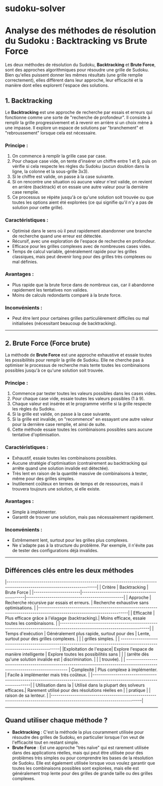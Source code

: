 # sudoku-solver
# Analyse des méthodes de résolution du Sudoku : Backtracking vs Brute Force

Les deux méthodes de résolution du Sudoku, **Backtracking** et **Brute Force**, sont des approches algorithmiques pour résoudre une grille de Sudoku. Bien qu'elles puissent donner les mêmes résultats (une grille remplie correctement), elles diffèrent dans leur approche, leur efficacité et la manière dont elles explorent l'espace des solutions.

## 1. Backtracking

Le **Backtracking** est une approche de recherche par essais et erreurs qui fonctionne comme une sorte de "recherche de profondeur". Il consiste à remplir la grille progressivement et à revenir en arrière si un choix mène à une impasse. Il explore un espace de solutions par "branchement" et "rebroussement" lorsque cela est nécessaire.

### Principe :

1. On commence à remplir la grille case par case.
2. Pour chaque case vide, on tente d'insérer un chiffre entre 1 et 9, puis on vérifie si cela respecte les règles du Sudoku (aucun doublon dans la ligne, la colonne et la sous-grille 3x3).
3. Si le chiffre est valide, on passe à la case suivante.
4. Si on rencontre une situation où aucune valeur n'est valide, on revient en arrière (backtrack) et on essaie une autre valeur pour la dernière case remplie.
5. Ce processus se répète jusqu'à ce qu'une solution soit trouvée ou que toutes les options aient été explorées (ce qui signifie qu'il n'y a pas de solution pour cette grille).

### Caractéristiques :

- Optimisé dans le sens où il peut rapidement abandonner une branche de recherche quand une erreur est détectée.
- Récursif, avec une exploration de l'espace de recherche en profondeur.
- Efficace pour les grilles complexes avec de nombreuses cases vides.
- Temps de calcul variable, généralement rapide pour les grilles classiques, mais peut devenir long pour des grilles très complexes ou mal définies.

### Avantages :

- Plus rapide que la brute force dans de nombreux cas, car il abandonne rapidement les tentatives non valides.
- Moins de calculs redondants comparé à la brute force.

### Inconvénients :

- Peut être lent pour certaines grilles particulièrement difficiles ou mal initialisées (nécessitant beaucoup de backtracking).

---

## 2. Brute Force (Force brute)

La méthode de **Brute Force** est une approche exhaustive et essaie toutes les possibilités pour remplir la grille de Sudoku. Elle ne cherche pas à optimiser le processus de recherche mais tente toutes les combinaisons possibles jusqu'à ce qu'une solution soit trouvée.

### Principe :

1. Commence par tester toutes les valeurs possibles dans les cases vides.
2. Pour chaque case vide, essaie toutes les valeurs possibles (1 à 9).
3. Chaque valeur est insérée et le programme vérifie si la grille respecte les règles du Sudoku.
4. Si la grille est valide, on passe à la case suivante.
5. Si la grille est invalide, on "recommence" en essayant une autre valeur pour la dernière case remplie, et ainsi de suite.
6. Cette méthode essaie toutes les combinaisons possibles sans aucune tentative d'optimisation.

### Caractéristiques :

- Exhaustif, essaie toutes les combinaisons possibles.
- Aucune stratégie d'optimisation (contrairement au backtracking qui arrête quand une solution invalide est détectée).
- Très lent en raison de la quantité massive de combinaisons à tester, même pour des grilles simples.
- Inutilement coûteux en termes de temps et de ressources, mais il trouvera toujours une solution, si elle existe.

### Avantages :

- Simple à implémenter.
- Garantit de trouver une solution, mais pas nécessairement rapidement.

### Inconvénients :

- Extrêmement lent, surtout pour les grilles plus complexes.
- Ne s'adapte pas à la structure du problème. Par exemple, il n'évite pas de tester des configurations déjà invalides.

---

## Différences clés entre les deux méthodes
|----------------------------------------------------------------------------------------------------------------------------|
| Critère                | Backtracking                                   | Brute Force                                      |
|------------------------|------------------------------------------------|--------------------------------------------------|
| Approche               | Recherche récursive par essais et erreurs.     | Recherche exhaustive sans optimisations.         |
|----------------------------------------------------------------------------------------------------------------------------|
| Efficacité             | Plus efficace grâce à l'élagage (backtracking).| Moins efficace, essaie toutes les combinaisons.  |
|----------------------------------------------------------------------------------------------------------------------------|
| Temps d'exécution      | Généralement plus rapide, surtout pour des     | Lente, surtout pour des grilles complexes.       |
|                        | grilles simples.                               |                                                  |     -----------------------------------------------------------------------------------------------------------------------------|
|Exploitation de l'espace| Explore l'espace de manière intelligente       | Explore toutes les possibilités sans             |
|                        | (arrête dès qu'une solution invalide est       | discrimination.                                  |
|                        | trouvée).                                      |                                                  |
------------------------------------------------------------------------------------------------------------------------------               | Complexité             | Plus complexe à implémenter.                   | Facile à implémenter mais très coûteux.          |
|----------------------------------------------------------------------------------------------------------------------------| 
| Utilisation dans la    | Utilisé dans la plupart des solveurs efficaces.| Rarement utilisé pour des résolutions réelles en |
| pratique               |                                                | raison de sa lenteur.                            |
|----------------------------------------------------------------------------------------------------------------------------|  

---

## Quand utiliser chaque méthode ?

- **Backtracking** : C'est la méthode la plus couramment utilisée pour résoudre des grilles de Sudoku, en particulier lorsque l'on veut de l'efficacité tout en restant simple.
- **Brute Force** : Est une approche "très naïve" qui est rarement utilisée dans des applications réelles, mais qui peut être utilisée pour des problèmes très simples ou pour comprendre les bases de la résolution de Sudoku. Elle est également utilisée lorsque vous voulez garantir que toutes les combinaisons possibles sont explorées, mais elle est généralement trop lente pour des grilles de grande taille ou des grilles complexes.
